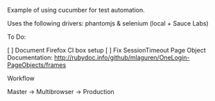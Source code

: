 Example of using cucumber for test automation.

Uses the following drivers: phantomjs & selenium (local + Sauce Labs)

To Do:

[ ] Document Firefox CI box setup
[ ] Fix SessionTimeout
Page Object Documentation:  http://rubydoc.info/github/mlaguren/OneLogin-PageObjects/frames

Workflow

Master -> Multibrowser -> Production
